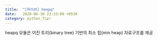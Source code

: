 ```yaml
---
title:  "[파이썬] heapq"
date:   2020-06-30 23:33:00 +0530
category: python_Tip!
---
```


heapq 모듈은 이진 트리(binary tree) 기반의 최소 힙(min heap) 자료구조를 제공

